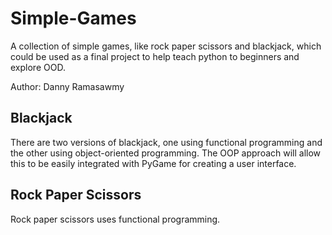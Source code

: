# Simple-Games
A collection of simple games, like rock paper scissors and blackjack, which could be used as a final project to help teach python to beginners and explore OOD.

Author: Danny Ramasawmy

## Blackjack
There are two versions of blackjack, one using functional programming and the other using object-oriented programming. The OOP approach will allow this to be easily integrated with PyGame for creating a user interface.

## Rock Paper Scissors
Rock paper scissors uses functional programming.
